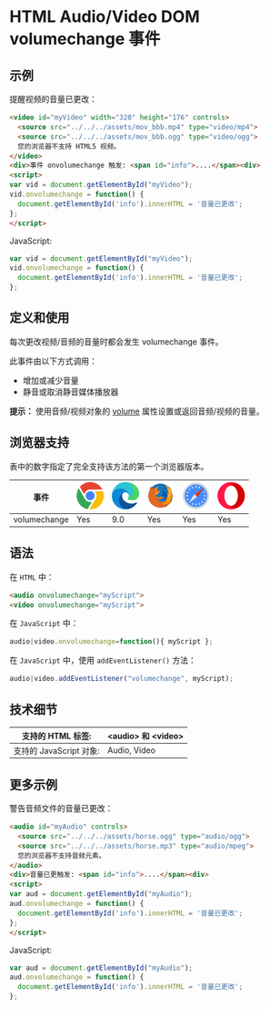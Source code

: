 HTML Audio/Video DOM volumechange 事件
===

## 示例

提醒视频的音量已更改：

```html idoc:preview:iframe
<video id="myVideo" width="320" height="176" controls>
  <source src="../../../assets/mov_bbb.mp4" type="video/mp4">
  <source src="../../../assets/mov_bbb.ogg" type="video/ogg">
  您的浏览器不支持 HTML5 视频。
</video>
<div>事件 onvolumechange 触发: <span id="info">....</span><div>
<script>
var vid = document.getElementById("myVideo");
vid.onvolumechange = function() {
  document.getElementById('info').innerHTML = '音量已更改';
};
</script>
```

JavaScript:

```js
var vid = document.getElementById("myVideo");
vid.onvolumechange = function() {
  document.getElementById('info').innerHTML = '音量已更改';
};
```

## 定义和使用

每次更改视频/音频的音量时都会发生 volumechange 事件。

此事件由以下方式调用：

* 增加或减少音量
* 静音或取消静音媒体播放器

**提示：** 使用音频/视频对象的 [volume](./volume.md) 属性设置或返回音频/视频的音量。

## 浏览器支持

表中的数字指定了完全支持该方法的第一个浏览器版本。

| 事件 | ![chrome][1] | ![edge][2] | ![firefox][3] | ![safari][4] | ![opera][5] |
| ----- | --- | --- | --- | --- | --- |
| volumechange | Yes | 9.0 | Yes | Yes | Yes |
<!--rehype:style=width: 100%; display: inline-table;-->

## 语法

在 `HTML` 中：

```html
<audio onvolumechange="myScript">
<video onvolumechange="myScript">
```

在 `JavaScript` 中：

```js
audio|video.onvolumechange=function(){ myScript };
```

在 `JavaScript` 中，使用 `addEventListener()` 方法：

```js
audio|video.addEventListener("volumechange", myScript);
```

## 技术细节

| 支持的 HTML 标签: | \<audio> 和 \<video> |
| -------- | -------- |
| 支持的 JavaScript 对象: | Audio, Video |
<!--rehype:style=width: 100%; display: inline-table;-->

## 更多示例

警告音频文件的音量已更改：

```html idoc:preview:iframe
<audio id="myAudio" controls>
  <source src="../../../assets/horse.ogg" type="audio/ogg">
  <source src="../../../assets/horse.mp3" type="audio/mpeg">
  您的浏览器不支持音频元素。
</audio>
<div>音量已更触发: <span id="info">....</span><div>
<script>
var aud = document.getElementById("myAudio");
aud.onvolumechange = function() {
  document.getElementById('info').innerHTML = '音量已更改';
};
</script>
```

JavaScript:

```js
var aud = document.getElementById("myAudio");
aud.onvolumechange = function() {
  document.getElementById('info').innerHTML = '音量已更改';
};
```


[1]: ../../../assets/chrome.svg
[2]: ../../../assets/edge.svg
[3]: ../../../assets/firefox.svg
[4]: ../../../assets/safari.svg
[5]: ../../../assets/opera.svg

